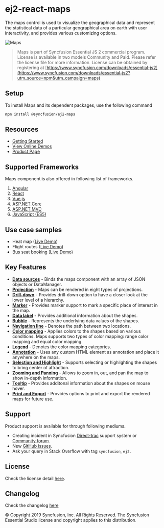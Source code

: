 # ej2-react-maps

The maps control is used to visualize the geographical data and represent the statistical data of a particular geographical area on earth with user interactivity, and provides various customizing options. 

![Maps](https://ej2.syncfusion.com/products/images/maps/readme.gif)

> Maps is part of Syncfusion Essential JS 2 commercial program. License is available in two models Community and Paid. Please refer the license file for more information. License can be obtained by registering at [https://www.syncfusion.com/downloads/essential-js2](https://www.syncfusion.com/downloads/essential-js2?utm_source=npm&utm_campaign=maps)

## Setup

To install Maps and its dependent packages, use the following command

```sh
npm install @syncfusion/ej2-maps
```

## Resources

* [Getting Started](https://ej2.syncfusion.com/react/documentation/maps/getting-started.html)
* [View Online Demos](https://ej2.syncfusion.com/react/demos/#/material/maps/default)
* [Product Page](https://www.syncfusion.com/products/react/maps)

## Supported Frameworks

Maps component is also offered in following list of frameworks.

1. [Angular](https://www.npmjs.com/package/@syncfusion/ej2-ng-maps?utm_source=npm&utm_campaign=maps)
2. [React](https://www.npmjs.com/package/@syncfusion/ej2-react-maps?utm_source=npm&utm_campaign=maps)
3. [Vue.js](https://www.npmjs.com/package/@syncfusion/ej2-vue-maps?utm_source=npm&utm_campaign=maps)
4. [ASP.NET Core](https://aspdotnetcore.syncfusion.com/Maps/Default#/material)
5. [ASP.NET MVC](https://aspnetmvc.syncfusion.com/Maps/Default#/material)
6. [JavaScript (ES5)](https://www.syncfusion.com/products/javascript/maps)

## Use case samples

* Heat map ([Live Demo](https://ej2.syncfusion.com/react/demos/#/material/maps/heatmap))
* Flight routes ([Live Demo](https://ej2.syncfusion.com/react/demos/#/material/maps/curved))
* Bus seat booking ([Live Demo](https://ej2.syncfusion.com/react/demos/#/material/maps/seatbooking))

## Key Features

* [**Data sources**](https://ej2.syncfusion.com/react/demos/#/material/maps/default) - Binds the maps component with an array of JSON objects or DataManager.
* [**Projection**](https://ej2.syncfusion.com/react/demos/#/material/maps/projection) - Maps can be rendered in eight types of projections.
* [**Drill-down**](https://ej2.syncfusion.com/react/demos/#/material/maps/drilldown) - Provides drill-down option to have a closer look at the lower level of a hierarchy.
* [**Marker**](https://ej2.syncfusion.com/react/demos/#/material/maps/marker) - Provides marker support to mark a specific place of interest in the map.
* [**Data label**](https://ej2.syncfusion.com/react/demos/#/material/maps/label) - Provides additional information about the shapes.
* [**Bubble**](https://ej2.syncfusion.com/react/demos/#/material/maps/bubble) - Represents the underlying data values of the shapes.
* [**Navigation line**](https://ej2.syncfusion.com/react/demos/#/material/maps/navigationLine) - Denotes the path between two locations.
* [**Color mapping**](https://ej2.syncfusion.com/react/demos/#/material/maps/label) - Applies colors to the shapes based on various conditions. Maps supports two types of color mapping: range color mapping and equal color mapping.
* [**Legend**](https://ej2.syncfusion.com/react/demos/#/material/maps/legend) - Denotes the color mapping categories.
* [**Annotation**](https://ej2.syncfusion.com/react/demos/#/material/maps/annotation) - Uses any custom HTML element as annotation and place it anywhere on the maps.
* [**Selection and Highlight**](https://ej2.syncfusion.com/react/demos/#/material/maps/selection) - Supports selecting or highlighting the shapes to bring center of attraction.
* [**Zooming and Panning**](https://ej2.syncfusion.com/react/demos/#/material/maps/zooming) - Allows to zoom in, out, and pan the map to show in-depth information.
* [**Tooltip**](https://ej2.syncfusion.com/react/demos/#/material/maps/tooltip) - Provides additonal information about the shapes on mouse hover.
* [**Print and Export**](https://ej2.syncfusion.com/react/demos/#/material/maps/print) - Provides options to print and export the rendered maps for future use.

## Support

Product support is available for through following mediums.

* Creating incident in Syncfusion [Direct-trac](https://www.syncfusion.com/support/directtrac/incidents?utm_source=npm&utm_campaign=maps) support system or [Community forum](https://www.syncfusion.com/forums/essential-js2?utm_source=npm&utm_campaign=maps).
* New [GitHub issues](https://github.com/syncfusion/ej2-react-ui-components/issues).
* Ask your query in Stack Overflow with tag `syncfusion`, `ej2`.

## License

Check the license detail [here](https://github.com/syncfusion/ej2-react-ui-components/blob/master/license?utm_source=npm&utm_campaign=maps).

## Changelog

Check the changelog [here](https://github.com/syncfusion/ej2-react-ui-components/blob/master/components/maps/CHANGELOG.md?utm_source=npm&utm_campaign=maps)

© Copyright 2019 Syncfusion, Inc. All Rights Reserved. The Syncfusion Essential Studio license and copyright applies to this distribution.